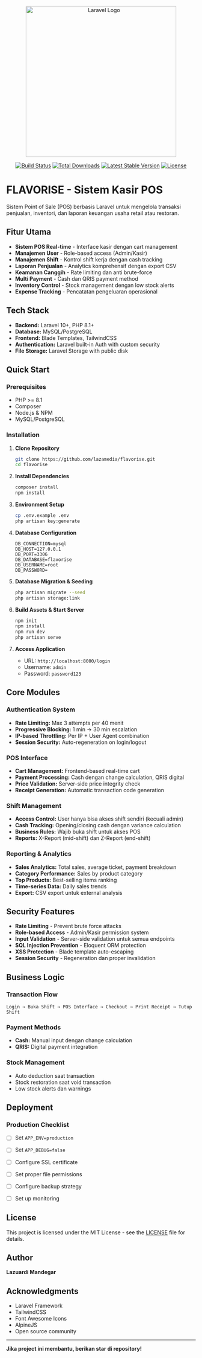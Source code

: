<p align="center"><a href="https://laravel.com" target="_blank"><img src="https://raw.githubusercontent.com/laravel/art/master/logo-lockup/5%20SVG/2%20CMYK/1%20Full%20Color/laravel-logolockup-cmyk-red.svg" width="400" alt="Laravel Logo"></a></p>

<p align="center">
<a href="https://github.com/laravel/framework/actions"><img src="https://github.com/laravel/framework/workflows/tests/badge.svg" alt="Build Status"></a>
<a href="https://packagist.org/packages/laravel/framework"><img src="https://img.shields.io/packagist/dt/laravel/framework" alt="Total Downloads"></a>
<a href="https://packagist.org/packages/laravel/framework"><img src="https://img.shields.io/packagist/v/laravel/framework" alt="Latest Stable Version"></a>
<a href="https://packagist.org/packages/laravel/framework"><img src="https://img.shields.io/packagist/l/laravel/framework" alt="License"></a>
</p>

# FLAVORISE - Sistem Kasir POS
Sistem Point of Sale (POS) berbasis Laravel untuk mengelola transaksi penjualan, inventori, dan laporan keuangan usaha retail atau restoran.

## Fitur Utama

-  **Sistem POS Real-time** - Interface kasir dengan cart management
-  **Manajemen User** - Role-based access (Admin/Kasir)
-  **Manajemen Shift** - Kontrol shift kerja dengan cash tracking
-  **Laporan Penjualan** - Analytics komprehensif dengan export CSV
-  **Keamanan Canggih** - Rate limiting dan anti brute-force
-  **Multi Payment** - Cash dan QRIS payment method
-  **Inventory Control** - Stock management dengan low stock alerts
-  **Expense Tracking** - Pencatatan pengeluaran operasional

## Tech Stack

- **Backend:** Laravel 10+, PHP 8.1+
- **Database:** MySQL/PostgreSQL
- **Frontend:** Blade Templates, TailwindCSS
- **Authentication:** Laravel built-in Auth with custom security
- **File Storage:** Laravel Storage with public disk

##  Quick Start

### Prerequisites
- PHP >= 8.1
- Composer
- Node.js & NPM
- MySQL/PostgreSQL

### Installation

1. **Clone Repository**
   ```bash
   git clone https://github.com/lazamedia/flavorise.git
   cd flavorise
   ```

2. **Install Dependencies**
   ```bash
   composer install
   npm install
   ```

3. **Environment Setup**
   ```bash
   cp .env.example .env
   php artisan key:generate
   ```

4. **Database Configuration**
   ```env
   DB_CONNECTION=mysql
   DB_HOST=127.0.0.1
   DB_PORT=3306
   DB_DATABASE=flavorise
   DB_USERNAME=root
   DB_PASSWORD=
   ```

5. **Database Migration & Seeding**
   ```bash
   php artisan migrate --seed
   php artisan storage:link
   ```

6. **Build Assets & Start Server**
   ```bash
   npm init
   npm install
   npm run dev
   php artisan serve
   ```

7. **Access Application**
   - URL: `http://localhost:8000/login`
   - Username: `admin`
   - Password: `password123`

##  Core Modules

###  Authentication System
- **Rate Limiting:** Max 3 attempts per 40 menit
- **Progressive Blocking:** 1 min → 30 min escalation
- **IP-based Throttling:** Per IP + User Agent combination
- **Session Security:** Auto-regeneration on login/logout

###  POS Interface
- **Cart Management:** Frontend-based real-time cart
- **Payment Processing:** Cash dengan change calculation, QRIS digital
- **Price Validation:** Server-side price integrity check
- **Receipt Generation:** Automatic transaction code generation

###  Shift Management
- **Access Control:** User hanya bisa akses shift sendiri (kecuali admin)
- **Cash Tracking:** Opening/closing cash dengan variance calculation
- **Business Rules:** Wajib buka shift untuk akses POS
- **Reports:** X-Report (mid-shift) dan Z-Report (end-shift)

###  Reporting & Analytics
- **Sales Analytics:** Total sales, average ticket, payment breakdown
- **Category Performance:** Sales by product category
- **Top Products:** Best-selling items ranking
- **Time-series Data:** Daily sales trends
- **Export:** CSV export untuk external analysis


##  Security Features

-  **Rate Limiting** - Prevent brute force attacks
-  **Role-based Access** - Admin/Kasir permission system  
-  **Input Validation** - Server-side validation untuk semua endpoints
-  **SQL Injection Prevention** - Eloquent ORM protection
-  **XSS Protection** - Blade template auto-escaping
-  **Session Security** - Regeneration dan proper invalidation

##  Business Logic

### Transaction Flow
```
Login → Buka Shift → POS Interface → Checkout → Print Receipt → Tutup Shift
```

### Payment Methods
- **Cash:** Manual input dengan change calculation
- **QRIS:** Digital payment integration

### Stock Management
- Auto deduction saat transaction
- Stock restoration saat void transaction
- Low stock alerts dan warnings

##  Deployment

### Production Checklist
- [ ] Set `APP_ENV=production`
- [ ] Set `APP_DEBUG=false`
- [ ] Configure SSL certificate
- [ ] Set proper file permissions
- [ ] Configure backup strategy
- [ ] Set up monitoring


## License

This project is licensed under the MIT License - see the [LICENSE](LICENSE) file for details.

## Author

**Lazuardi Mandegar**

## Acknowledgments

- Laravel Framework
- TailwindCSS
- Font Awesome Icons
- AlpineJS
- Open source community

---

**Jika project ini membantu, berikan star di repository!**